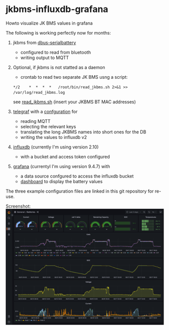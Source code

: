 # jkbms-influxdb-grafana
Howto visualize JK BMS values in grafana

The following is working perfectly now for months:
  1. jkbms from [dbus-serialbattery](https://github.com/Louisvdw/dbus-serialbattery)
     - configured to read from bluetooth
     - writing output to MQTT
  1. Optional, if jkbms is not statted as a daemon
     - crontab to read two separate JK BMS usng a script:
     
     `*/2    *  *  *  *   /root/bin/read_jkbms.sh 2>&1 >> /var/log/read_jkbms.log`

     see [read_jkbms.sh](read_jkbms.sh) (insert your JKBMS BT MAC addresses)
  1. [telegraf](https://www.influxdata.com/time-series-platform/telegraf/) with a [confguration](telegraf_read_mqtt_jkbms.conf) for
     - reading MQTT
     - selecting the relevant keys
     - translating the long JKBMS names into short ones for the DB
     - writing the values to influxdb v2
  1. [influxdb](https://www.influxdata.com/get-influxdb/) (currently I'm using version 2.10)
     - with a bucket and access token configured
  1. [grafana](https://grafana.com/grafana/) (currentyl I'm using version 9.4.7) with
     - a data source confgured to access the influxdb bucket
     - [dashboard](grafana_jkbms_battery.json) to display the battery values

The three example configuration files are linked in this git repository for re-use.

Screenshot:
![grafana dashboard JKBMS battery value display](GrafanaDashboard_JKBMS_Batteries.png)
